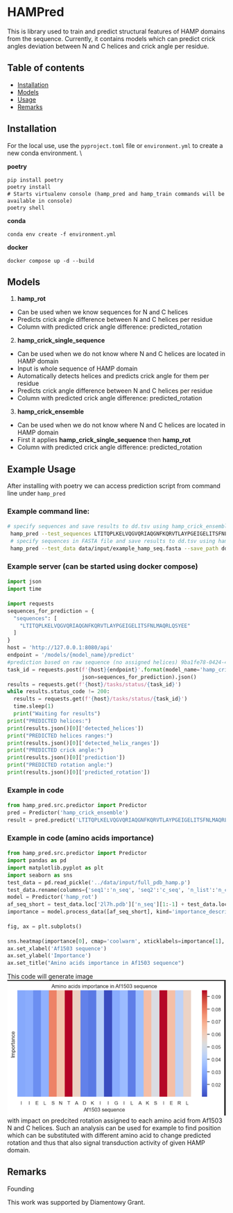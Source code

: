 # HAMPred


This is library used to train and predict structural features of HAMP domains from the sequence. 
Currently, it contains models which can predict crick angles deviation between N and C helices and 
crick angle per residue.

## Table of contents
* [ Installation ](#Installation)
* [ Models ](#Models)
* [ Usage ](#Usage)
* [ Remarks ](#Remarks)

## Installation
For the local use, use the `pyproject.toml` file or `environment.yml` to create a new conda environment.  \

**poetry**

```
pip install poetry
poetry install
# Starts virtualenv console (hamp_pred and hamp_train commands will be available in console)
poetry shell
```

**conda**
```
conda env create -f environment.yml
```

**docker**

```
docker compose up -d --build
```

## Models

1. **hamp_rot**
 * Can be used when we know sequences for N and C helices
 * Predicts crick angle difference between N and C helices per residue
 * Column with predicted crick angle difference: predicted_rotation

2. **hamp_crick_single_sequence**
 * Can be used when we do not know where N and C helices are located in HAMP domain
 * Input is whole sequence of HAMP domain
 * Automatically detects helices and predicts crick angle for them per residue
 * Predicts crick angle difference between N and C helices per residue
 * Column with predicted crick angle difference: predicted_rotation

3. **hamp_crick_ensemble**
 * Can be used when we do not know where N and C helices are located in HAMP domain
 * First it applies **hamp_crick_single_sequence** then **hamp_rot**
 * Column with predicted crick angle difference: predicted_rotation

## Example Usage
After installing with poetry we can access prediction script from command line under `hamp_pred`

### Example command line:
```bash
# specify sequences and save results to dd.tsv using hamp_crick_ensemble
 hamp_pred --test_sequences LTITQPLKELVQGVQRIAQGNFKQRVTLAYPGEIGELITSFNLMAQRLQSYEE --save_path dd.tsv --model_name hamp_crick_ensemble
 # specify sequences in FASTA file and save results to dd.tsv using hamp_crick_ensemble
 hamp_pred --test_data data/input/example_hamp_seq.fasta --save_path dd.tsv --model_name hamp_crick_ensemble
```

### Example server (can be started using docker compose)

```python
import json
import time

import requests
sequences_for_prediction = {
  "sequences": [
    "LTITQPLKELVQGVQRIAQGNFKQRVTLAYPGEIGELITSFNLMAQRLQSYEE"
  ]
}
host = 'http://127.0.0.1:8080/api'
endpoint = '/models/{model_name}/predict'
#prediction based on raw sequence (no assigned helices) 9ba1fe78-0424-4c5c-a875-9784372e1aa1
task_id = requests.post(f'{host}{endpoint}'.format(model_name='hamp_crick_ensemble'),
                        json=sequences_for_prediction).json()
results = requests.get(f'{host}/tasks/status/{task_id}')
while results.status_code != 200:
  results = requests.get(f'{host}/tasks/status/{task_id}')
  time.sleep(1)
  print("Waiting for results")
print("PREDICTED helices:")
print(results.json()[0]['detected_helices'])
print("PREDICTED helices ranges:")
print(results.json()[0]['detected_helix_ranges'])
print("PREDICTED crick angle:")
print(results.json()[0]['prediction'])
print("PREDICTED rotation angle:")
print(results.json()[0]['predicted_rotation'])
```

### Example in code

```python
from hamp_pred.src.predictor import Predictor
pred = Predictor('hamp_crick_ensemble')
result = pred.predict('LTITQPLKELVQGVQRIAQGNFKQRVTLAYPGEIGELITSFNLMAQRLQSYEE')
```

### Example in code (amino acids importance)
```python
from hamp_pred.src.predictor import Predictor
import pandas as pd
import matplotlib.pyplot as plt
import seaborn as sns
test_data = pd.read_pickle('../data/input/full_pdb_hamp.p')
test_data.rename(columns={'seq1':'n_seq', 'seq2':'c_seq', 'n_list':'n_crick_mut', 'c_list':'c_crick_mut'}, inplace=True)
model = Predictor('hamp_rot')
af_seq_short = test_data.loc['2l7h.pdb']['n_seq'][1:-1] + test_data.loc['2l7h.pdb']['c_seq'][1:-1]
importance = model.process_data([af_seq_short], kind='importance_describer', out_kind='heatmap', mode='replacement', diff_metric='t')

fig, ax = plt.subplots()

sns.heatmap(importance[0], cmap='coolwarm', xticklabels=importance[1], ax=ax, yticklabels=[])
ax.set_xlabel('Af1503 sequence')
ax.set_ylabel('Importance')
ax.set_title("Amino acids importance in Af1503 sequence")
```

This code will generate image ![img.png](img.png) with impact on predcited rotation assigned to 
each amino acid from Af1503 N and C helices.
Such an analysis can be used for example to find position which can be substituted with different
amino acid to change predicted rotation and thus that also signal transduction activity of given HAMP domain.

## Remarks

Founding

This work was supported by Diamentowy Grant.